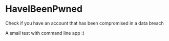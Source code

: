 # HaveIBeenPwned
Check if you have an account that has been compromised in a data breach

A small test with command line app :)

